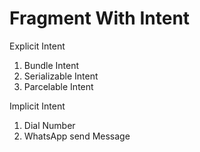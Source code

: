 # Fragment With Intent
Explicit Intent
1. Bundle Intent
2. Serializable Intent
3. Parcelable Intent

Implicit Intent
1. Dial Number
2. WhatsApp send Message

